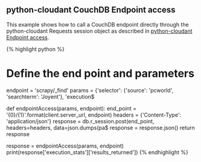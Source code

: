 ## python-cloudant CouchDB Endpoint access

This example shows how to call a CouchDB endpoint directly through the python-cloudant Requests session object as described in [python-cloudant Endpoint access](https://python-cloudant.readthedocs.io/en/latest/getting_started.html#endpoint-access).



{% highlight python %}
# Define the end point and parameters
endpoint = 'scrapy/_find'
params = {'selector': {'source': 'pcworld', 'searchterm': 'Joyent'}, 'execution$

def endpointAccess(params, endpoint):
    end_point = '{0}/{1}'.format(client.server_url, endpoint)
    headers = {'Content-Type': 'application/json'}
    response = db.r_session.post(end_point, headers=headers, data=json.dumps(pa$
    response = response.json()
    return response

response = endpointAccess(params, endpoint)
print(response['execution_stats']['results_returned'])
{% endhighlight %}


